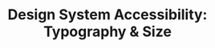 ---
layout: '../../layouts/MarkdownPostLayout.astro'
title: "Design System Accessibility: Typography & Size"
url: "https://lukasoppermann.medium.com/picture-showing-design-system-accessibility-typography-size-2c1a438d359"
published: "2023-02-14"
excerpt: "If you can’t see it, you can’t use it."
---